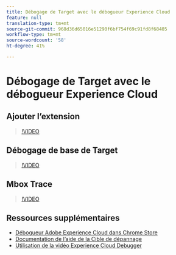 ```yaml
---
title: Débogage de Target avec le débogueur Experience Cloud
feature: null
translation-type: tm+mt
source-git-commit: 968d36d65016e51290f6bf754f69c91fd8f68405
workflow-type: tm+mt
source-wordcount: '58'
ht-degree: 41%

---
```



# Débogage de Target avec le débogueur Experience Cloud

## Ajouter l’extension

>[!VIDEO](https://video.tv.adobe.com/v/23114/?quality=12)

## Débogage de base de Target

>[!VIDEO](https://video.tv.adobe.com/v/23115/?quality=12)

## Mbox Trace

>[!VIDEO](https://video.tv.adobe.com/v/23113/?quality=12)

## Ressources supplémentaires

+ [Débogueur Adobe Experience Cloud dans Chrome Store](https://chrome.google.com/webstore/detail/adobe-experience-cloud-de/ocdmogmohccmeicdhlhhgepeaijenapj?hl=en)
+ [Documentation de l’aide de la Cible de dépannage](/help/r-troubleshooting-target/troubleshooting-target.md)
+ [Utilisation de la vidéo Experience Cloud Debugger](https://helpx.adobe.com/marketing-cloud-core/kt/using/experience-cloud-debugger-feature-video-use.html)
